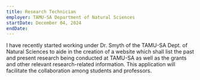 ```yaml
---
title: Research Technician
employer: TAMU-SA Department of Natural Sciences
startDate: December 04, 2024
endDate: 
---
```

I have recently started working under Dr. Smyth of the TAMU-SA Dept. of Natural
Sciences to aide in the creation of a website which shall list the past and
present research being conducted at TAMU-SA as well as the grants and other
relevant research-related information. This application will facilitate the
collaboration among students and professors.
